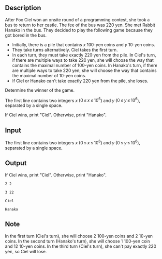 ## Description

<div><p>After Fox Ciel won an onsite round of a programming contest, she took a bus to return to her castle. The fee of the bus was 220 yen. She met Rabbit Hanako in the bus. They decided to play the following game because they got bored in the bus.</p><ul> <li> Initially, there is a pile that contains <span class="tex-span"><i>x</i></span> 100-yen coins and <span class="tex-span"><i>y</i></span> 10-yen coins. </li><li> They take turns alternatively. Ciel takes the first turn. </li><li> In each turn, they must take exactly 220 yen from the pile. In Ciel's turn, if there are multiple ways to take 220 yen, she will choose the way that contains the maximal number of 100-yen coins. In Hanako's turn, if there are multiple ways to take 220 yen, she will choose the way that contains the maximal number of 10-yen coins. </li><li> If Ciel or Hanako can't take exactly 220 yen from the pile, she loses. </li></ul><p> </p><p>Determine the winner of the game.</p></div><div class="input-specification"><p>The first line contains two integers <span class="tex-span"><i>x</i></span> (<span class="tex-span">0 ≤ <i>x</i> ≤ 10<sup class="upper-index">6</sup></span>) and <span class="tex-span"><i>y</i></span> (<span class="tex-span">0 ≤ <i>y</i> ≤ 10<sup class="upper-index">6</sup></span>), separated by a single space.</p></div><div class="output-specification"><p>If Ciel wins, print "<span class="tex-font-style-tt">Ciel</span>". Otherwise, print "<span class="tex-font-style-tt">Hanako</span>".</p></div>

## Input

<p>The first line contains two integers <span class="tex-span"><i>x</i></span> (<span class="tex-span">0 ≤ <i>x</i> ≤ 10<sup class="upper-index">6</sup></span>) and <span class="tex-span"><i>y</i></span> (<span class="tex-span">0 ≤ <i>y</i> ≤ 10<sup class="upper-index">6</sup></span>), separated by a single space.</p>

## Output

<p>If Ciel wins, print "<span class="tex-font-style-tt">Ciel</span>". Otherwise, print "<span class="tex-font-style-tt">Hanako</span>".</p>





```input1
2 2

```




```input2
3 22

```




```output1
Ciel

```




```output2
Hanako

```



## Note

<p>In the first turn (Ciel's turn), she will choose 2 100-yen coins and 2 10-yen coins. In the second turn (Hanako's turn), she will choose 1 100-yen coin and 12 10-yen coins. In the third turn (Ciel's turn), she can't pay exactly 220 yen, so Ciel will lose.</p>
